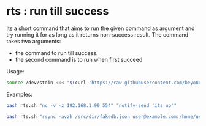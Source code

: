 # rts : run till success
Its a short command that aims to run the given command as argument and try running it for as long as it returns non-success result.
The command takes two arguments:
- the command to run till success.
- the second command is to run when first succeed

Usage:
```sh
source /dev/stdin <<< "$(curl 'https://raw.githubusercontent.com/beyondszine/runTillSuccess/master/rts.sh')"

```
Examples:
```sh
bash rts.sh "nc -v -z 192.168.1.99 554" "notify-send 'its up'"
```
```sh
bash rts.sh "rsync -avzh /src/dir/fakedb.json user@example.com:/home/user/destination" "notify-send 'its done'"
```